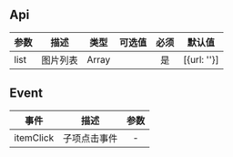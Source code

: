 ## Api

| 参数 |   描述   | 类型  | 可选值 | 必须 | 默认值      |
| ---- | :------: | :---: | :----: | :--: | ----------- |
| list | 图片列表 | Array |        |  是  | [{url: ''}] |

## Event

| 事件      |     描述     | 参数 |
| --------- | :----------: | :--: |
| itemClick | 子项点击事件 |  -   |

